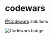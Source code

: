 # codewars

[@Codewars](https://www.codewars.com/) solutions

![Codewars badge](https://www.codewars.com/users/adkuca/badges/large)
